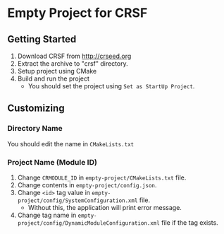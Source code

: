 # Empty Project for CRSF

## Getting Started
1. Download CRSF from http://crseed.org
2. Extract the archive to "crsf" directory.
3. Setup project using CMake
4. Build and run the project
   - You should set the project using `Set as StartUp Project`.


## Customizing
### Directory Name
You should edit the name in `CMakeLists.txt`

### Project Name (Module ID)
1. Change `CRMODULE_ID` in `empty-project/CMakeLists.txt` file.
2. Change contents in `empty-project/config.json`.
3. Change `<id>` tag value in `empty-project/config/SystemConfiguration.xml` file.
   - Without this, the application will print error message.
4. Change tag name in `empty-project/config/DynamicModuleConfiguration.xml` file if the tag exists.

